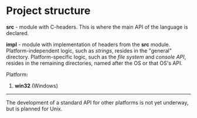 # Project structure

**src** - module with C-headers. This is where the main API of the language is declared. 

**impl** - module with implementation of headers from the **src** module.
Platform-independent logic, such as *strings*, resides in the "general" directory.
Platform-specific logic, such as the *file system* and *console API*, resides in the remaining directories, named after the OS or that OS's API.

Platform:
1. **win32** (Windows)

---

The development of a standard API for other platforms is not yet underway, but is planned for Unix.
